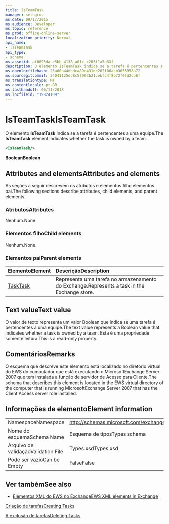 ```yaml
---
title: IsTeamTask
manager: sethgros
ms.date: 09/17/2015
ms.audience: Developer
ms.topic: reference
ms.prod: office-online-server
localization_priority: Normal
api_name:
- IsTeamTask
api_type:
- schema
ms.assetid: af0095da-e5bb-4138-a01c-c203f1a5a33f
description: O elemento IsTeamTask indica se a tarefa é pertencentes a uma equipe.
ms.openlocfilehash: 25a60b44dbdca89d431dc202f06acb3055958a72
ms.sourcegitcommit: 34041125dc8c5f993b21cebfc4f8b72f0fd2cb6f
ms.translationtype: MT
ms.contentlocale: pt-BR
ms.lasthandoff: 06/11/2018
ms.locfileid: "19824109"
---
```

# <a name="isteamtask"></a><span data-ttu-id="5cc0b-103">IsTeamTask</span><span class="sxs-lookup"><span data-stu-id="5cc0b-103">IsTeamTask</span></span>

<span data-ttu-id="5cc0b-104">O elemento **IsTeamTask** indica se a tarefa é pertencentes a uma equipe.</span><span class="sxs-lookup"><span data-stu-id="5cc0b-104">The **IsTeamTask** element indicates whether the task is owned by a team.</span></span> 
  
```xml
<IsTeamTask/>
```

 <span data-ttu-id="5cc0b-105">**Boolean**</span><span class="sxs-lookup"><span data-stu-id="5cc0b-105">**Boolean**</span></span>
## <a name="attributes-and-elements"></a><span data-ttu-id="5cc0b-106">Attributes and elements</span><span class="sxs-lookup"><span data-stu-id="5cc0b-106">Attributes and elements</span></span>

<span data-ttu-id="5cc0b-107">As seções a seguir descrevem os atributos e elementos filho elementos pai.</span><span class="sxs-lookup"><span data-stu-id="5cc0b-107">The following sections describe attributes, child elements, and parent elements.</span></span>
  
### <a name="attributes"></a><span data-ttu-id="5cc0b-108">Atributos</span><span class="sxs-lookup"><span data-stu-id="5cc0b-108">Attributes</span></span>

<span data-ttu-id="5cc0b-109">Nenhum.</span><span class="sxs-lookup"><span data-stu-id="5cc0b-109">None.</span></span>
  
### <a name="child-elements"></a><span data-ttu-id="5cc0b-110">Elementos filho</span><span class="sxs-lookup"><span data-stu-id="5cc0b-110">Child elements</span></span>

<span data-ttu-id="5cc0b-111">Nenhum.</span><span class="sxs-lookup"><span data-stu-id="5cc0b-111">None.</span></span>
  
### <a name="parent-elements"></a><span data-ttu-id="5cc0b-112">Elementos pai</span><span class="sxs-lookup"><span data-stu-id="5cc0b-112">Parent elements</span></span>

|<span data-ttu-id="5cc0b-113">**Elemento**</span><span class="sxs-lookup"><span data-stu-id="5cc0b-113">**Element**</span></span>|<span data-ttu-id="5cc0b-114">**Descrição**</span><span class="sxs-lookup"><span data-stu-id="5cc0b-114">**Description**</span></span>|
|:-----|:-----|
|[<span data-ttu-id="5cc0b-115">Task</span><span class="sxs-lookup"><span data-stu-id="5cc0b-115">Task</span></span>](task.md) <br/> |<span data-ttu-id="5cc0b-116">Representa uma tarefa no armazenamento do Exchange.</span><span class="sxs-lookup"><span data-stu-id="5cc0b-116">Represents a task in the Exchange store.</span></span>  <br/> |
   
## <a name="text-value"></a><span data-ttu-id="5cc0b-117">Text value</span><span class="sxs-lookup"><span data-stu-id="5cc0b-117">Text value</span></span>

<span data-ttu-id="5cc0b-118">O valor de texto representa um valor Boolean que indica se uma tarefa é pertencentes a uma equipe.</span><span class="sxs-lookup"><span data-stu-id="5cc0b-118">The text value represents a Boolean value that indicates whether a task is owned by a team.</span></span> <span data-ttu-id="5cc0b-119">Esta é uma propriedade somente leitura.</span><span class="sxs-lookup"><span data-stu-id="5cc0b-119">This is a read-only property.</span></span>
  
## <a name="remarks"></a><span data-ttu-id="5cc0b-120">Comentários</span><span class="sxs-lookup"><span data-stu-id="5cc0b-120">Remarks</span></span>

<span data-ttu-id="5cc0b-121">O esquema que descreve este elemento está localizado no diretório virtual do EWS do computador que está executando o MicrosoftExchange Server 2007 que tem instalada a função de servidor de Acesso para Cliente.</span><span class="sxs-lookup"><span data-stu-id="5cc0b-121">The schema that describes this element is located in the EWS virtual directory of the computer that is running MicrosoftExchange Server 2007 that has the Client Access server role installed.</span></span>
  
## <a name="element-information"></a><span data-ttu-id="5cc0b-122">Informações de elemento</span><span class="sxs-lookup"><span data-stu-id="5cc0b-122">Element information</span></span>

|||
|:-----|:-----|
|<span data-ttu-id="5cc0b-123">Namespace</span><span class="sxs-lookup"><span data-stu-id="5cc0b-123">Namespace</span></span>  <br/> |http://schemas.microsoft.com/exchange/services/2006/types  <br/> |
|<span data-ttu-id="5cc0b-124">Nome do esquema</span><span class="sxs-lookup"><span data-stu-id="5cc0b-124">Schema Name</span></span>  <br/> |<span data-ttu-id="5cc0b-125">Esquema de tipos</span><span class="sxs-lookup"><span data-stu-id="5cc0b-125">Types schema</span></span>  <br/> |
|<span data-ttu-id="5cc0b-126">Arquivo de validação</span><span class="sxs-lookup"><span data-stu-id="5cc0b-126">Validation File</span></span>  <br/> |<span data-ttu-id="5cc0b-127">Types.xsd</span><span class="sxs-lookup"><span data-stu-id="5cc0b-127">Types.xsd</span></span>  <br/> |
|<span data-ttu-id="5cc0b-128">Pode ser vazio</span><span class="sxs-lookup"><span data-stu-id="5cc0b-128">Can be Empty</span></span>  <br/> |<span data-ttu-id="5cc0b-129">False</span><span class="sxs-lookup"><span data-stu-id="5cc0b-129">False</span></span>  <br/> |
   
## <a name="see-also"></a><span data-ttu-id="5cc0b-130">Ver também</span><span class="sxs-lookup"><span data-stu-id="5cc0b-130">See also</span></span>



- [<span data-ttu-id="5cc0b-131">Elementos XML do EWS no Exchange</span><span class="sxs-lookup"><span data-stu-id="5cc0b-131">EWS XML elements in Exchange</span></span>](ews-xml-elements-in-exchange.md)


[<span data-ttu-id="5cc0b-132">Criação de tarefas</span><span class="sxs-lookup"><span data-stu-id="5cc0b-132">Creating Tasks</span></span>](http://msdn.microsoft.com/library/0ef97334-e8a0-4f67-a23a-dd9e2bbad49f%28Office.15%29.aspx)
  
[<span data-ttu-id="5cc0b-133">A exclusão de tarefas</span><span class="sxs-lookup"><span data-stu-id="5cc0b-133">Deleting Tasks</span></span>](http://msdn.microsoft.com/library/a3d7e25f-8a35-4901-b1d9-d31f418ab340%28Office.15%29.aspx)

